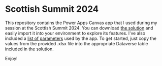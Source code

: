 # Scottish Summit 2024

This repository contains the Power Apps Canvas app that I used during my session at the Scottish Summit 2024. You can download [the solution](./NamedFormulaExplorer_1_0_0_3.zip) and easily import it into your environment to explore its features. I've also included a [list of parameters](./Parameters.xlsx) used by the app. To get started, just copy the values from the provided .xlsx file into the appropriate Dataverse table included in the solution.

Enjoy!

